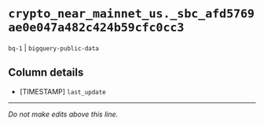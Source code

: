 # `crypto_near_mainnet_us._sbc_afd5769ae0e047a482c424b59cfc0cc3`
`bq-1` | `bigquery-public-data`

## Column details
* [TIMESTAMP] `last_update`

-------------------------------------------------------------------------------
*Do not make edits above this line.*
